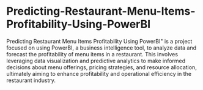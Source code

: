 # Predicting-Restaurant-Menu-Items-Profitability-Using-PowerBI

Predicting Restaurant Menu Items Profitability Using PowerBI" is a project focused on using PowerBI, a business intelligence tool, to analyze data and forecast the profitability of menu items in a restaurant. This involves leveraging data visualization and predictive analytics to make informed decisions about menu offerings, pricing strategies, and resource allocation, ultimately aiming to enhance profitability and operational efficiency in the restaurant industry.
